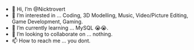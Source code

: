 - 👋 Hi, I’m @Nicktrovert
- 👀 I’m interested in ... Coding, 3D Modelling, Music, Video/Picture Editing, Game Development, Gaming.
- 🌱 I’m currently learning ... MySQL 😭😭.
- 💞️ I’m looking to collaborate on ... nothing.
- 📫 How to reach me ... you dont.

<!---
Nicktrovert/Nicktrovert is a ✨ special ✨ repository because its `README.md` (this file) appears on your GitHub profile.
You can click the Preview link to take a look at your changes.
Filius
--->
